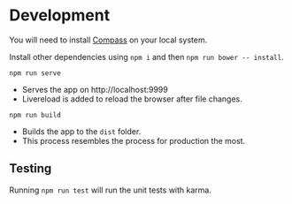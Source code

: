 # Development

You will need to install [Compass](http://compass-style.org/install/) on your local system.

Install other dependencies using `npm i` and then `npm run bower -- install`.

`npm run serve`
* Serves the app on http://localhost:9999
* Livereload is added to reload the browser after file changes.

`npm run build`
* Builds the app to the `dist` folder.
* This process resembles the process for production the most.

## Testing

Running `npm run test` will run the unit tests with karma.
